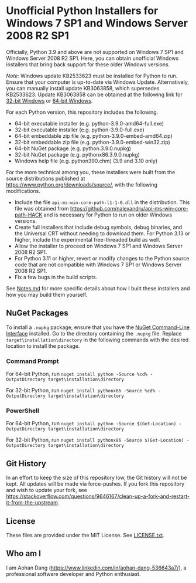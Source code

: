 # Unofficial Python Installers for Windows 7 SP1 and Windows Server 2008 R2 SP1

Officially, Python 3.9 and above are not supported on Windows 7 SP1 and Windows Server 2008 R2 SP1. Here, you can obtain unofficial Windows installers that bring back support for these older Windows versions.

*Note:* Windows update KB2533623 must be installed for Python to run. Ensure that your computer is up-to-date via Windows Update. Alternatively, you can manually install update KB3063858, which supersedes KB2533623. Update KB3063858 can be obtained at the following link for [32-bit Windows](https://www.microsoft.com/en-us/download/details.aspx?id=47409) or [64-bit Windows](https://www.microsoft.com/en-gb/download/details.aspx?id=47442).

For each Python version, this repository includes the following.
- 64-bit executable installer (e.g. python-3.9.0-amd64-full.exe)
- 32-bit executable installer (e.g. python-3.9.0-full.exe)
- 64-bit embeddable zip file (e.g. python-3.9.0-embed-amd64.zip)
- 32-bit embeddable zip file (e.g. python-3.9.0-embed-win32.zip)
- 64-bit NuGet package (e.g. python.3.9.0.nupkg)
- 32-bit NuGet package (e.g. pythonx86.3.9.0.nupkg)
- Windows help file (e.g. python390.chm) (3.9 and 3.10 only)

For the more technical among you, these installers were built from the source distributions published at https://www.python.org/downloads/source/, with the following modifications.
- Include the file `api-ms-win-core-path-l1-1-0.dll` in the distribution. This file was obtained from https://github.com/nalexandru/api-ms-win-core-path-HACK and is necessary for Python to run on older Windows versions.
- Create full installers that include debug symbols, debug binaries, and the Universal CRT without needing to download them. For Python 3.13 or higher, include the experimental free-threaded build as well.
- Allow the installer to proceed on Windows 7 SP1 and Windows Server 2008 R2 SP1.
- For Python 3.11 or higher, revert or modify changes to the Python source code that are not compatible with Windows 7 SP1 or Windows Server 2008 R2 SP1.
- Fix a few bugs in the build scripts.

See [Notes.md](Notes.md) for more specific details about how I built these installers and how you may build them yourself.

## NuGet Packages

To install a `.nupkg` package, ensure that you have the [NuGet Command-Line Interface](https://learn.microsoft.com/en-us/nuget/reference/nuget-exe-cli-reference?tabs=windows) installed. Go to the directory containing the `.nupkg` file. Replace `target\installation\directory` in the following commands with the desired location to install the package.

### Command Prompt
For 64-bit Python, run `nuget install python -Source %cd% -OutputDirectory target\installation\directory`

For 32-bit Python, run `nuget install pythonx86 -Source %cd% -OutputDirectory target\installation\directory`

### PowerShell
For 64-bit Python, run `nuget install python -Source $(Get-Location) -OutputDirectory target\installation\directory`

For 32-bit Python, run `nuget install pythonx86 -Source $(Get-Location) -OutputDirectory target\installation\directory`

## Git History

In an effort to keep the size of this repository low, the Git history will not be kept. All updates will be made via force-pushes. If you fork this repository and wish to update your fork, see https://stackoverflow.com/questions/9646167/clean-up-a-fork-and-restart-it-from-the-upstream.

## License

These files are provided under the MIT License. See [LICENSE.txt](LICENSE.txt).

## Who am I

I am Aohan Dang (https://www.linkedin.com/in/aohan-dang-536643a7/), a professional software developer and Python enthusiast.

